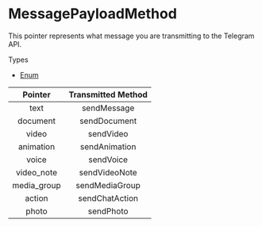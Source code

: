 # MessagePayloadMethod
This pointer represents what message you are transmitting to the Telegram API.

Types
- [Enum](https://www.typescriptlang.org/docs/handbook/enums.html)

| Pointer      | Transmitted Method   |
|:------------:|:--------------------:|
| text         | sendMessage          |
| document     | sendDocument         |
| video        | sendVideo            |
| animation    | sendAnimation        |
| voice        | sendVoice            |
| video_note   | sendVideoNote        |
| media_group  | sendMediaGroup       |
| action       | sendChatAction       |
| photo        | sendPhoto            |

